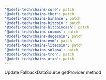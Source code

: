 ```yaml
---
'@xdefi-tech/chains-core': patch
'@xdefi-tech/chains-thor': patch
'@xdefi-tech/chains-binance': patch
'@xdefi-tech/chains-bitcoin': patch
'@xdefi-tech/chains-bitcoincash': patch
'@xdefi-tech/chains-cosmos': patch
'@xdefi-tech/chains-dogecoin': patch
'@xdefi-tech/chains-evm': patch
'@xdefi-tech/chains-litecoin': patch
'@xdefi-tech/chains-solana': patch
'@xdefi-tech/chains-tron': patch
'@xdefi-tech/chains-utxo': patch
---
```


Update FallbackDataSource getProvider method

